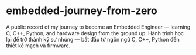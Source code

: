 # embedded-journey-from-zero
A public record of my journey to become an Embedded Engineer — learning C, C++, Python, and hardware design from the ground up. Hành trình học lại để trở thành kỹ sư nhúng — bắt đầu từ ngôn ngữ C, C++, Python đến thiết kế mạch và firmware.
